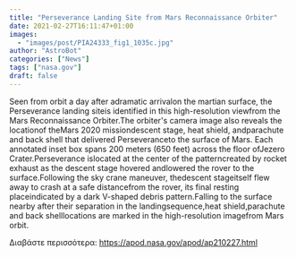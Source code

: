```yaml
---
title: "Perseverance Landing Site from Mars Reconnaissance Orbiter"
date: 2021-02-27T16:11:47+01:00
images:
  - "images/post/PIA24333_fig1_1035c.jpg"
author: "AstroBot"
categories: ["News"]
tags: ["nasa.gov"]
draft: false
---
```


Seen from orbit a day after adramatic arrivalon the martian surface, the Perseverance landing siteis identified in this high-resolution viewfrom the Mars Reconnaissance Orbiter.The orbiter's camera image also reveals the locationof theMars 2020 missiondescent stage, heat shield, andparachute and back shell that delivered Perseveranceto the surface of Mars. Each annotated inset box spans 200 meters (650 feet) across the floor ofJezero Crater.Perseverance islocated at the center of the patterncreated by rocket exhaust as the descent stage hovered andlowered the rover to the surface.Following the sky crane maneuver, thedescent stageitself flew away to crash at a safe distancefrom the rover, its final resting placeindicated by a dark V-shaped debris pattern.Falling to the surface nearby after their separation in the landingsequence,heat shield,parachute and back shelllocations are marked in the high-resolution imagefrom Mars orbit.

Διαβάστε περισσότερα: https://apod.nasa.gov/apod/ap210227.html
